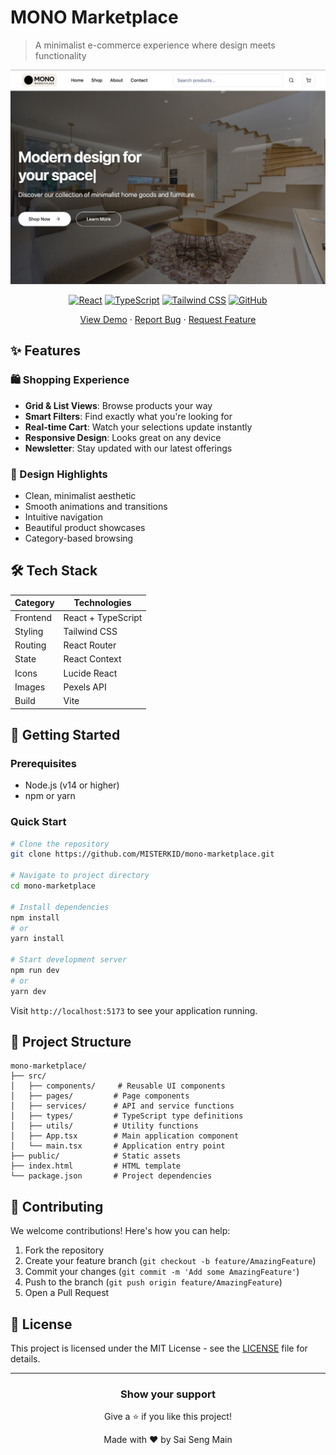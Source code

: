 # MONO Marketplace

> A minimalist e-commerce experience where design meets functionality

<div align="center">

![MONO Marketplace Preview](public/preview.png)

[![React](https://img.shields.io/badge/React-18.2.0-blue.svg)](https://reactjs.org/)
[![TypeScript](https://img.shields.io/badge/TypeScript-5.0.0-blue.svg)](https://www.typescriptlang.org/)
[![Tailwind CSS](https://img.shields.io/badge/Tailwind-3.3.0-38B2AC.svg)](https://tailwindcss.com/)
[![GitHub](https://img.shields.io/github/license/MISTERKID/mono-marketplace)](https://github.com/MISTERKID/mono-marketplace)

[View Demo](https://mono-marketplace.vercel.app) · [Report Bug](https://github.com/MISTERKID/mono-marketplace/issues) · [Request Feature](https://github.com/MISTERKID/mono-marketplace/issues)

</div>

## ✨ Features

### 🛍️ Shopping Experience
- **Grid & List Views**: Browse products your way
- **Smart Filters**: Find exactly what you're looking for
- **Real-time Cart**: Watch your selections update instantly
- **Responsive Design**: Looks great on any device
- **Newsletter**: Stay updated with our latest offerings

### 🎨 Design Highlights
- Clean, minimalist aesthetic
- Smooth animations and transitions
- Intuitive navigation
- Beautiful product showcases
- Category-based browsing

## 🛠️ Tech Stack

| Category | Technologies |
|----------|--------------|
| Frontend | React + TypeScript |
| Styling | Tailwind CSS |
| Routing | React Router |
| State | React Context |
| Icons | Lucide React |
| Images | Pexels API |
| Build | Vite |

## 🚀 Getting Started

### Prerequisites
- Node.js (v14 or higher)
- npm or yarn

### Quick Start

```bash
# Clone the repository
git clone https://github.com/MISTERKID/mono-marketplace.git

# Navigate to project directory
cd mono-marketplace

# Install dependencies
npm install
# or
yarn install

# Start development server
npm run dev
# or
yarn dev
```

Visit `http://localhost:5173` to see your application running.

## 📁 Project Structure

```
mono-marketplace/
├── src/
│   ├── components/     # Reusable UI components
│   ├── pages/         # Page components
│   ├── services/      # API and service functions
│   ├── types/         # TypeScript type definitions
│   ├── utils/         # Utility functions
│   ├── App.tsx        # Main application component
│   └── main.tsx       # Application entry point
├── public/            # Static assets
├── index.html         # HTML template
└── package.json       # Project dependencies
```

## 🤝 Contributing

We welcome contributions! Here's how you can help:

1. Fork the repository
2. Create your feature branch (`git checkout -b feature/AmazingFeature`)
3. Commit your changes (`git commit -m 'Add some AmazingFeature'`)
4. Push to the branch (`git push origin feature/AmazingFeature`)
5. Open a Pull Request

## 📜 License

This project is licensed under the MIT License - see the [LICENSE](LICENSE) file for details.

---

<div align="center">

### Show your support

Give a ⭐️ if you like this project!

Made with ❤️ by Sai Seng Main

</div> 